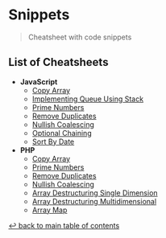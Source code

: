 # Snippets
> Cheatsheet with code snippets

## List of Cheatsheets

* **JavaScript**
    * [Copy Array](js/copy-array.js)
    * [Implementing Queue Using Stack](js/implementing-queue-using-stack.js)
    * [Prime Numbers](js/prime-numbers.js)
    * [Remove Duplicates](js/remove-duplicates.js)
    * [Nullish Coalescing](js/nullish-coalescing.js)
    * [Optional Chaining](js/optional-chaining.js)
    * [Sort By Date](js/sort-by-date.js)
* **PHP**
    * [Copy Array](php/copy-array.php)
    * [Prime Numbers](php/prime-numbers.php)
    * [Remove Duplicates](php/remove-duplicates.php)
    * [Nullish Coalescing](php/nullish-coalescing.php)
    * [Array Destructuring Single Dimension](php/array-destructuring-single-dimension.php)
    * [Array Destructuring Multidimensional](php/array-destructuring-multidimensional.php)
    * [Array Map](php/array-map.php)

[↩ back to main table of contents](../README.md#main-table-of-contents)

